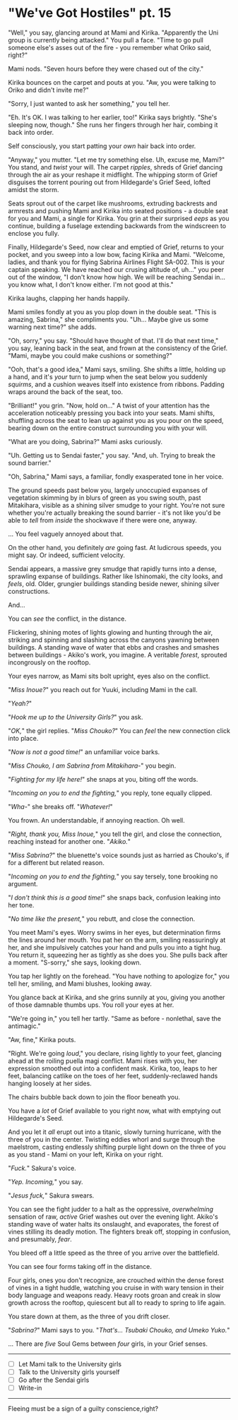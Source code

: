 # "We've Got Hostiles" pt. 15

"Well," you say, glancing around at Mami and Kirika. "Apparently the Uni group is currently being attacked." You pull a face. "Time to go pull someone else's asses out of the fire - you remember what Oriko said, right?"

Mami nods. "Seven hours before they were chased out of the city."

Kirika bounces on the carpet and pouts at you. "Aw, you were talking to Oriko and didn't invite me?"

"Sorry, I just wanted to ask her something," you tell her.

"Eh. It's OK. I was talking to her earlier, too!" Kirika says brightly. "She's sleeping now, though." She runs her fingers through her hair, combing it back into order.

Self consciously, you start patting your *own* hair back into order.

"Anyway," you mutter. "Let me try something else. Uh, excuse me, Mami?" You stand, and *twist* your will. The carpet *ripples*, shreds of Grief dancing through the air as your reshape it midflight. The whipping storm of Grief disguises the torrent pouring out from Hildegarde's Grief Seed, lofted amidst the storm.

Seats sprout out of the carpet like mushrooms, extruding backrests and armrests and pushing Mami and Kirika into seated positions - a double seat for you and Mami, a single for Kirika. You grin at their surprised *eeps* as you continue, building a fuselage extending backwards from the windscreen to enclose you fully.

Finally, Hildegarde's Seed, now clear and emptied of Grief, returns to your pocket, and you sweep into a low bow, facing Kirika and Mami. "Welcome, ladies, and thank you for flying Sabrina Airlines Flight SA-002. This is your captain speaking. We have reached our crusing altitude of, uh..." you peer out of the window, "I don't know how high. We will be reaching Sendai in... you know what, I don't know either. I'm not good at this."

Kirika laughs, clapping her hands happily.

Mami smiles fondly at you as you plop down in the double seat. "This is amazing, Sabrina," she compliments you. "Uh... Maybe give us some warning next time?" she adds.

"Oh, sorry," you say. "Should have thought of that. I'll do that next time," you say, leaning back in the seat, and frown at the consistency of the Grief. "Mami, maybe you could make cushions or something?"

"Ooh, that's a good idea," Mami says, smiling. She shifts a little, holding up a hand, and it's *your* turn to jump when the seat below you suddenly *squirms*, and a cushion weaves itself into existence from ribbons. Padding wraps around the back of the seat, too.

"Brilliant!" you grin. "Now, hold on..." A twist of your attention has the acceleration noticeably pressing you back into your seats. Mami shifts, shuffling across the seat to lean up against you as you pour on the speed, bearing down on the entire construct surrounding you with your will.

"What are you doing, Sabrina?" Mami asks curiously.

"Uh. Getting us to Sendai faster," you say. "And, uh. Trying to break the sound barrier."

"Oh, Sabrina," Mami says, a familiar, fondly exasperated tone in her voice.

The ground speeds past below you, largely unoccupied expanses of vegetation skimming by in blurs of green as you swing south, past Mitakihara, visible as a shining silver smudge to your right. You're not sure whether you're actually breaking the sound barrier - it's not like you'd be able to *tell* from *inside* the shockwave if there were one, anyway.

... You feel vaguely annoyed about that.

On the other hand, you definitely *are* going fast. At ludicrous speeds, you might say. Or indeed, sufficient velocity.

Sendai appears, a massive grey smudge that rapidly turns into a dense, sprawling expanse of buildings. Rather like Ishinomaki, the city looks, and *feels*, old. Older, grungier buildings standing beside newer, shining silver constructions.

And...

You can *see* the conflict, in the distance.

Flickering, shining motes of lights glowing and hunting through the air, striking and spinning and slashing across the canyons yawning between buildings. A standing wave of water that ebbs and crashes and smashes between buildings - Akiko's work, you imagine. A veritable *forest*, sprouted incongrously on the rooftop.

Your eyes narrow, as Mami sits bolt upright, eyes also on the conflict.

"*Miss Inoue?*" you reach out for Yuuki, including Mami in the call.

"*Yeah?*"

"*Hook me up to the University Girls?*" you ask.

"*OK,*" the girl replies. "*Miss Chouko?*" You can *feel* the new connection click into place.

"*Now is not a good time!*" an unfamiliar voice barks.

"*Miss Chouko, I am Sabrina from Mitakihara-*" you begin.

"*Fighting for my life here!*" she snaps at you, biting off the words.

"*Incoming on you to end the fighting,*" you reply, tone equally clipped.

"*Wha-*" she breaks off. "*Whatever!*"

You frown. An understandable, if annoying reaction. Oh well.

"*Right, thank you, Miss Inoue,*" you tell the girl, and close the connection, reaching instead for another one. "*Akiko.*"

"*Miss Sabrina?*" the bluenette's voice sounds just as harried as Chouko's, if for a different but related reason.

"*Incoming on you to end the fighting,*" you say tersely, tone brooking no argument.

"*I don't think this is a good time!*" she snaps back, confusion leaking into her tone.

"*No time like the present,*" you rebutt, and close the connection.

You meet Mami's eyes. Worry swims in her eyes, but determination firms the lines around her mouth. You pat her on the arm, smiling reassuringly at her, and she impulsively catches your hand and pulls you into a tight hug. You return it, squeezing her as tightly as she does you. She pulls back after a moment. "S-sorry," she says, looking down.

You tap her lightly on the forehead. "You have nothing to apologize for," you tell her, smiling, and Mami blushes, looking away.

You glance back at Kirika, and she grins sunnily at you, giving you another of those damnable thumbs ups. You roll your eyes at her.

"We're going in," you tell her tartly. "Same as before - nonlethal, save the antimagic."

"Aw, fine," Kirika pouts.

"Right. We're going *loud*," you declare, rising lightly to your feet, glancing ahead at the roiling puella magi conflict. Mami rises with you, her expression smoothed out into a confident mask. Kirika, too, leaps to her feet, balancing catlike on the toes of her feet, suddenly-reclawed hands hanging loosely at her sides.

The chairs bubble back down to join the floor beneath you.

You have a *lot* of Grief available to you right now, what with emptying out Hildegarde's Seed.

And you let it *all* erupt out into a titanic, slowly turning hurricane, with the three of you in the center. Twisting eddies whorl and surge through the maelstrom, casting endlessly shifting purple light down on the three of you as you stand - Mami on your left, Kirika on your right.

"*Fuck.*" Sakura's voice.

"*Yep. Incoming,*" you say.

"*Jesus fuck,*" Sakura swears.

You can see the fight judder to a halt as the oppressive, *overwhelming* sensation of raw, *active* Grief washes out over the evening light. Akiko's standing wave of water halts its onslaught, and evaporates, the forest of vines stilling its deadly motion. The fighters break off, stopping in confusion, and presumably, *fear*.

You bleed off a little speed as the three of you arrive over the battlefield.

You can see four forms taking off in the distance.

Four girls, ones you don't recognize, are crouched within the dense forest of vines in a tight huddle, watching you cruise in with wary tension in their body language and weapons ready. Heavy roots groan and creak in slow growth across the rooftop, quiescent but all to ready to spring to life again.

You stare down at them, as the three of you drift closer.

"*Sabrina?*" Mami says to you. "*That's... Tsubaki Chouko, and Umeko Yuko.*"

... There are *five* Soul Gems between *four* girls, in your Grief senses.

---

- [ ] Let Mami talk to the University girls
- [ ] Talk to the University girls yourself
- [ ] Go after the Sendai girls
- [ ] Write-in

---

Fleeing must be a sign of a guilty conscience,[](<http://Tsubaki Chouko is the leader of her little group of friends, even if she doesn't much feel like it, most days. Not since Chika died. Not since Fukui left.\\\Hard won experience and instinct screams at her to dodge. Her wings, delicate and shimmering like those of the butterfly she's named after, hurl her backwards, just in time for that damnable Tachibana to smash a kick into the rooftop, shattering and kicking up shards of concrete. Chouko spins to present the edge of one wing, and flickering shards of crystal lash out in a wave that chews through more concrete in the wake of a teleporter no longer there.\\\She throws herself backwards off the roof, buying time with a few meter's of height.\\\On the next rooftop over, a shrieking torrent of paper rips forward, winding and weaving around grasping tendrils studded with rosethorns. They'd made so many jokes about the tentacles, and yet, here she was. Here \[i]they\[/i] were; Suzuki Haru, plant maestro, fighting back to back with her sister, Rei, in the middle of a raging forest of dense, knotted plants and living paper swarms hunting through the air.\\\They're holding their own against Hamasaki and Tamiko, anyway. In the face of it, water and Tamiko's absurd forcefields might seem to overmatch plants and paper... but teamwork answered for a lot, dense oak weathering the pounding of gravity fueled strikes and slicing paper weaving around the iridescent octagons of Tamiko.\\\A figure blurs into existence as Tachibana tries for a hit on the Suzuki sisters, only to be rebuffed with vinyl tendrils whipping around her katana and forcing her back. The teleporter blurs away again.\\\Chouko calls one of her scepters to her hand. It snaps up as she rotates through the air, letting her magic blaze forth in prismatic flickers of light that slash towards Tamiko. The girl answers with another iridescent barrier that effortlessly absorbs the deadly bursts.\\\\"\[i]Got her,\[/i]" a quiet voice in her mind. A familiar one - Yuko, unlike that odd one relayed to her by Inoue. What did that girl even \[i]mean\[/i]?\\\\"\[i]Great,\[/i]" Chouko replies, absorbing a landing on the next roof over with bent knees. Minami, just over there, messy, slate grey hair over her equally drab, grey outfit. A vicious, swiping blow with her scepter is met by a mace. Sparks fly as it becomes a contest of strength, until Minami's eyes flash and Chouko dances aside to avoid the blast of gravity.\\\A heavy \[i]crack\[/i], and Minami's head snaps forward sharply. Her neck bends with a horrid, cracking noise, and Chouko's eyes go wide in horror.\\\A girl shimmers into view - Yuko, looking equally horrified.\\\And Minami staggers to the side, legs wobbly, but still working. Head still hanging limply at an unnatural angle.\\\Chouko bullrushes the girl, bodychecking her. Yuko, sensing her intention, helps, grabbing the disoriented gravity controller.\\\And they throw her off the roof.\\\Equal parts horror and triumph surges through Chouko as Minami's body tumbles limply off the edge. \[i]She'll be fine\[/i], she tells herself.\\\And then->)right?
